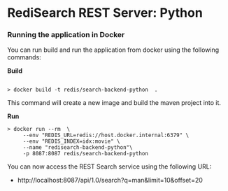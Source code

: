 # RediSearch REST Server: Python



### Running the application in Docker

You can run build and run the application from docker using the following commands:

**Build**

```shell script

> docker build -t redis/search-backend-python  . 

```

This command will create a new image and build the maven project into it.

**Run**

```shell script
> docker run --rm  \
     --env "REDIS_URL=redis://host.docker.internal:6379" \
     --env "REDIS_INDEX=idx:movie" \
     --name "redisearch-backend-python"\
     -p 8087:8087 redis/search-backend-python
```

You can now access the REST Search service using the following URL:

* http://localhost:8087/api/1.0/search?q=man&limit=10&offset=20

